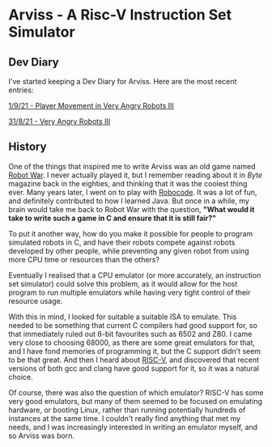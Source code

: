 # Arviss - A Risc-V Instruction Set Simulator

## Dev Diary
I've started keeping a Dev Diary for Arviss. Here are the most recent entries:

[1/9/21 - Player Movement in Very Angry Robots III](./dev-diary/very-angry-robots/20210901-movement.md) 

[31/8/21 - Very Angry Robots III](./dev-diary/very-angry-robots/20210831-intro.md)

## History
One of the things that inspired me to write Arviss was an old game named [Robot War](https://en.wikipedia.org/wiki/RobotWar). I never actually played it, but I remember reading about it in *Byte* magazine back in the eighties, and thinking that it was the coolest thing ever. Many years later, I went on to play with [Robocode](https://robocode.sourceforge.io/). It was a lot of fun, and definitely contributed to how I learned Java. But once in a while, my brain would take me back to Robot War with the question, **"What would it take to write such a game in C and ensure that it is still fair?"**

To put it another way, how do you make it possible for people to program simulated robots in C, and have their robots compete against robots developed by other people, while preventing any given robot from using more CPU time or resources than the others?

Eventually I realised that a CPU emulator (or more accurately, an instruction set simulator) could solve this problem, as it would allow for the host program to run multiple emulators while having very tight control of their resource usage. 

With this in mind, I looked for suitable a suitable ISA  to emulate. This needed to be something that current C compilers had good support for, so that immediately ruled out 8-bit favourites such as 6502 and Z80. I came very close to choosing 68000, as there are some great emulators for that, and I have fond memories of programming it, but the C support didn't seem to be that great. And then I heard about [RISC-V](https://en.wikipedia.org/wiki/RISC-V), and discovered that recent versions of both gcc and clang have good support for it, so it was a natural choice.

Of course, there was also the question of which emulator? RISC-V has some very good emulators, but many of them seemed to be focused on emulating hardware, or booting Linux, rather than running potentially hundreds of instances at the same time. I couldn't really find anything that met my needs, and I was increasingly interested in writing an emulator myself, and so Arviss was born.

